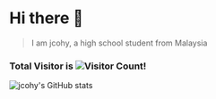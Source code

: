 # Hi there 👋
> I am jcohy, a high school student from Malaysia

### Total Visitor is ![Visitor Count](https://profile-counter.glitch.me/jcohy/count.svg)!
![jcohy's GitHub stats](https://github-readme-stats.vercel.app/api?username=jcohy&show_icons=true&theme=tokyonight)
